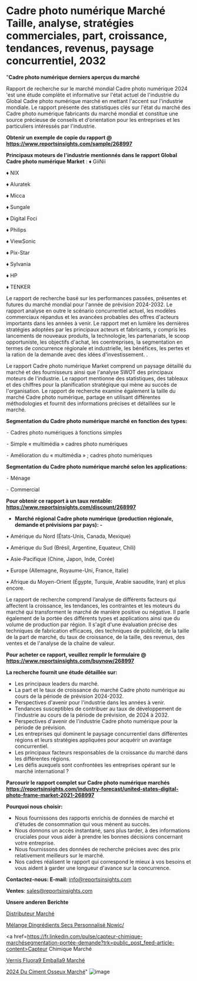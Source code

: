 # Cadre photo numérique Marché Taille, analyse, stratégies commerciales, part, croissance, tendances, revenus, paysage concurrentiel, 2032

"<strong>Cadre photo numérique derniers aperçus du marché</strong>

Rapport de recherche sur le marché mondial Cadre photo numérique 2024 'est une étude complète et informative sur l'état actuel de l'industrie du Global Cadre photo numérique marché en mettant l'accent sur l'industrie mondiale. Le rapport présente des statistiques clés sur l'état du marché des Cadre photo numérique fabricants du marché mondial et constitue une source précieuse de conseils et d'orientation pour les entreprises et les particuliers intéressés par l'industrie.

<strong>Obtenir un exemple de copie du rapport @ <a href=https://www.reportsinsights.com/sample/268997>https://www.reportsinsights.com/sample/268997</a></strong>

<strong>Principaux moteurs de l'industrie mentionnés dans le rapport Global Cadre photo numérique Market</strong> :
♦ GiiNii

♦ NIX

♦ Aluratek

♦ Micca

♦ Sungale

♦ Digital Foci

♦ Philips

♦ ViewSonic

♦ Pix-Star

♦ Sylvania

♦ HP

♦ TENKER

Le rapport de recherche basé sur les performances passées, présentes et futures du marché mondial pour l'année de prévision 2024-2032. Le rapport analyse en outre le scénario concurrentiel actuel, les modèles commerciaux répandus et les avancées probables des offres d'acteurs importants dans les années à venir. Le rapport met en lumière les dernières stratégies adoptées par les principaux acteurs et fabricants, y compris les lancements de nouveaux produits, la technologie, les partenariats, le scoop opportuniste, les objectifs d'achat, les coentreprises, la segmentation en termes de concurrence régionale et industrielle, les bénéfices, les pertes et la ration de la demande avec des idées d'investissement. .

Le rapport Cadre photo numérique Market comprend un paysage détaillé du marché et des fournisseurs ainsi que l'analyse SWOT des principaux moteurs de l'industrie. Le rapport mentionne des statistiques, des tableaux et des chiffres pour la planification stratégique qui mène au succès de l'organisation. Le rapport de recherche examine également la taille du marché Cadre photo numérique, partage en utilisant différentes méthodologies et fournit des informations précises et détaillées sur le marché.

<strong>Segmentation du Cadre photo numérique marché en fonction des types:</strong>


⁃ Cadres photo numériques à fonctions simples

⁃ Simple « multimédia » cadres photo numériques

⁃ Amélioration du « multimédia » ; cadres photo numériques

<strong>Segmentation du Cadre photo numérique marché selon les applications:</strong>


⁃ Ménage

⁃ Commercial

<strong>Pour obtenir ce rapport à un taux rentable: <a href=https://www.reportsinsights.com/discount/268997>https://www.reportsinsights.com/discount/268997</a></strong>
<ul>
  <li><strong>Marché régional Cadre photo numérique (production régionale, demande et prévisions par pays): -</strong></li>
</ul>
• Amérique du Nord (États-Unis, Canada, Mexique)

• Amérique du Sud (Brésil, Argentine, Equateur, Chili)

• Asie-Pacifique (Chine, Japon, Inde, Corée)

• Europe (Allemagne, Royaume-Uni, France, Italie)

• Afrique du Moyen-Orient (Égypte, Turquie, Arabie saoudite, Iran) et plus encore.

Le rapport de recherche comprend l’analyse de différents facteurs qui affectent la croissance, les tendances, les contraintes et les moteurs du marché qui transforment le marché de manière positive ou négative. Il parle également de la portée des différents types et applications ainsi que du volume de production par région. Il s'agit d'une évaluation précise des techniques de fabrication efficaces, des techniques de publicité, de la taille de la part de marché, du taux de croissance, de la taille, des revenus, des ventes et de l'analyse de la chaîne de valeur.

<strong>Pour acheter ce rapport, veuillez remplir le formulaire @   <a href=https://www.reportsinsights.com/buynow/268997>https://www.reportsinsights.com/buynow/268997</a></strong>

<strong>La recherche fournit une étude détaillée sur:</strong>
<ul>
  <li>Les principaux leaders du marché.</li>
  <li>La part et le taux de croissance du marché Cadre photo numérique au cours de la période de prévision 2024-2032.</li>
  <li>Perspectives d'avenir pour l'industrie dans les années à venir.</li>
  <li>Tendances susceptibles de contribuer au taux de développement de l'industrie au cours de la période de prévision, de 2024 à 2032.</li>
  <li>Perspectives d'avenir de l'industrie Cadre photo numérique pour la période de prévision.</li>
  <li>Les entreprises qui dominent le paysage concurrentiel dans différentes régions et leurs stratégies appliquées pour acquérir un avantage concurrentiel.</li>
  <li>Les principaux facteurs responsables de la croissance du marché dans les différentes régions.</li>
  <li>Les défis auxquels sont confrontées les entreprises opérant sur le marché international ?</li>
</ul>

<strong>Parcourir le rapport complet sur Cadre photo numérique marchés <a href=https://reportsinsights.com/industry-forecast/united-states-digital-photo-frame-market-2021-268997>https://reportsinsights.com/industry-forecast/united-states-digital-photo-frame-market-2021-268997</a></strong>

<strong>Pourquoi nous choisir:</strong>
<ul>
  <li>Nous fournissons des rapports enrichis de données de marché et d'études de consommation qui vous mènent au succès.</li>
  <li>Nous donnons un accès instantané, sans plus tarder, à des informations cruciales pour vous aider à prendre les bonnes décisions concernant votre entreprise.</li>
  <li>Nous fournissons des données de recherche précises avec des prix relativement meilleurs sur le marché.</li>
  <li>Nos cadres réalisent le rapport qui correspond le mieux à vos besoins et vous aident à garder une longueur d'avance sur la concurrence.</li>
</ul>
<strong>Contactez-nous:
</strong><strong>E-mail:</strong> <a href=mailto:info@reportsinsights.com>info@reportsinsights.com</a>

<strong>Ventes</strong>: <a href=mailto:sales@reportsinsights.com>sales@reportsinsights.com</a>

<strong>Unsere anderen Berichte</strong>

<a href=https://www.linkedin.com/pulse/distributeur-march%C3%A9-2024-part-croissance-3rnpe/>Distributeur Marché</a>

<a href=https://www.linkedin.com/pulse/mélange-dingrédients-secs-personnalisé-nowic/>Mélange Dingrédients Secs Personnalisé Nowic/</a>

<a href=https://fr.linkedin.com/pulse/capteur-chimique-marchésegmentation-portée-demande?trk=public_post_feed-article-content>Capteur Chimique Marché</a>

<a href=https://www.linkedin.com/pulse/vernis-fluor%C3%A9-emball%C3%A9-march%C3%A9-rapport-sc%C3%A9nario-wjoif/>Vernis Fluora9 Emballa9 Marché</a>

<a href=https://www.linkedin.com/pulse/2024-du-ciment-osseux-march%C3%A9tendance-et-pr%C3%A9visions-665fc/>2024 Du Ciment Osseux Marché</a>"
![image](https://github.com/daminid12/RImarket/assets/158430485/d8e9f37d-219e-4ea3-8e99-169f58daaaa9)
